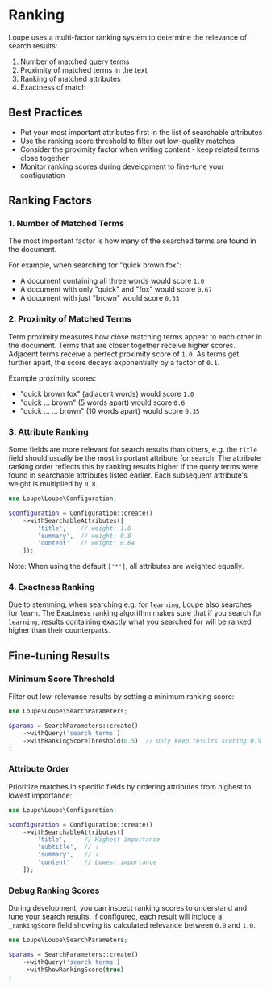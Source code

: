 # Ranking

Loupe uses a multi-factor ranking system to determine the relevance of search results:

1. Number of matched query terms
2. Proximity of matched terms in the text
3. Ranking of matched attributes
4. Exactness of match

## Best Practices

- Put your most important attributes first in the list of searchable attributes
- Use the ranking score threshold to filter out low-quality matches
- Consider the proximity factor when writing content - keep related terms close together
- Monitor ranking scores during development to fine-tune your configuration


## Ranking Factors

### 1. Number of Matched Terms

The most important factor is how many of the searched terms are found in the document.

For example, when searching for "quick brown fox":

- A document containing all three words would score `1.0`
- A document with only "quick" and "fox" would score `0.67`
- A document with just "brown" would score `0.33`

### 2. Proximity of Matched Terms

Term proximity measures how close matching terms appear to each other in the document. Terms that are
closer together receive higher scores. Adjacent terms receive a perfect proximity score of `1.0`. As
terms get further apart, the score decays exponentially by a factor of `0.1`.

Example proximity scores:

- "quick brown fox" (adjacent words) would score `1.0`
- "quick ... brown" (5 words apart) would score `0.6`
- "quick ... ... brown" (10 words apart) would score `0.35`

### 3. Attribute Ranking

Some fields are more relevant for search results than others, e.g. the `title` field should usually
be the most important attribute for search. The attribute ranking order reflects this by ranking results
higher if the query terms were found in searchable attributes listed earlier. Each subsequent
attribute's weight is multiplied by `0.8`.

```php
use Loupe\Loupe\Configuration;

$configuration = Configuration::create()
    ->withSearchableAttributes([
        'title',    // weight: 1.0
        'summary',  // weight: 0.8
        'content'   // weight: 0.64
    ]);
```

Note: When using the default `['*']`, all attributes are weighted equally.

### 4. Exactness Ranking

Due to stemming, when searching e.g. for `learning`, Loupe also searches for `learn`. The Exactness ranking algorithm
makes sure that if you search for `learning`, results containing exactly what you searched for will be ranked higher
than their counterparts.

## Fine-tuning Results

### Minimum Score Threshold

Filter out low-relevance results by setting a minimum ranking score:

```php
use Loupe\Loupe\SearchParameters;

$params = SearchParameters::create()
    ->withQuery('search terms')
    ->withRankingScoreThreshold(0.5)  // Only keep results scoring 0.5 or higher
;
```

### Attribute Order

Prioritize matches in specific fields by ordering attributes from highest to lowest importance:

```php
use Loupe\Loupe\Configuration;

$configuration = Configuration::create()
    ->withSearchableAttributes([
        'title',     // Highest importance
        'subtitle',  // ↓
        'summary',   // ↓
        'content'    // Lowest importance
    ]);
```

### Debug Ranking Scores

During development, you can inspect ranking scores to understand and tune your search results. If
configured, each result will include a `_rankingScore` field showing its calculated relevance
between `0.0` and `1.0`.

```php
use Loupe\Loupe\SearchParameters;

$params = SearchParameters::create()
    ->withQuery('search terms')
    ->withShowRankingScore(true)
;
```
